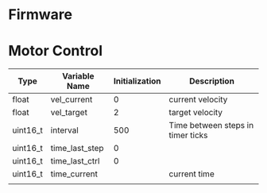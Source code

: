 # Firmware

# Motor Control

|Type|Variable Name|Initialization|Description|
|---|---|---|---|
|float|vel_current|0|current velocity|
|float|vel_target|2|target velocity|
|uint16_t|interval|500|Time between steps in timer ticks|
|uint16_t|time_last_step|0||
|uint16_t|time_last_ctrl|0||
|uint16_t|time_current||current time|
|||||
